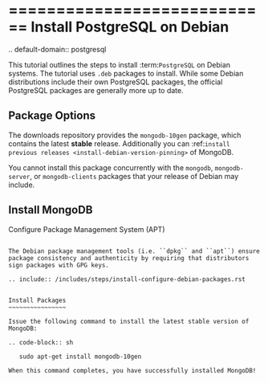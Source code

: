 ============================
Install PostgreSQL on Debian
============================

.. default-domain:: postgresql

This tutorial outlines the steps to install :term:`PostgreSQL` on Debian
systems. The tutorial uses ``.deb`` packages to install. While some
Debian distributions include their own PostgreSQL packages, the official
PostgreSQL packages are generally more up to date.

Package Options
---------------

The downloads repository provides the ``mongodb-10gen`` package,
which contains the latest **stable** release. Additionally you can
:ref:`install previous releases <install-debian-version-pinning>` of MongoDB.

You cannot install this package concurrently with the ``mongodb``,
``mongodb-server``, or ``mongodb-clients`` packages that
your release of Debian may include.

Install MongoDB
---------------

Configure Package Management System (APT)
~~~~~~~~~~~~~~~~~~~~~~~~~~~~~~~~~~~~~~~~~

The Debian package management tools (i.e. ``dpkg`` and ``apt``) ensure
package consistency and authenticity by requiring that distributors
sign packages with GPG keys.

.. include:: /includes/steps/install-configure-debian-packages.rst


Install Packages
~~~~~~~~~~~~~~~~

Issue the following command to install the latest stable version of
MongoDB:

.. code-block:: sh

   sudo apt-get install mongodb-10gen

When this command completes, you have successfully installed MongoDB!
